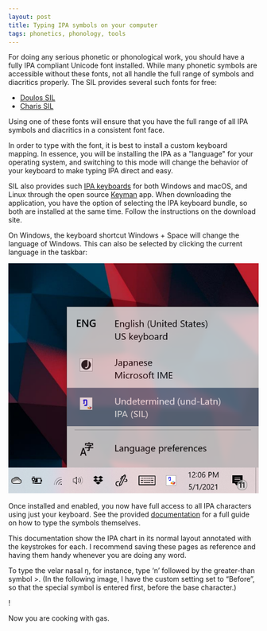 ```yaml
---
layout: post
title: Typing IPA symbols on your computer
tags: phonetics, phonology, tools
---
```


For doing any serious phonetic or phonological work, you should have a fully IPA compliant Unicode font installed. While many phonetic symbols are accessible without these fonts, not all handle the full range of symbols and diacritics properly. The SIL provides several such fonts for free:

- [Doulos SIL](https://software.sil.org/doulos/)
- [Charis SIL](https://software.sil.org/charis/)

Using one of these fonts will ensure that you have the full range of all IPA symbols and diacritics in a consistent font face. 

In order to type with the font, it is best to install a custom keyboard mapping. In essence, you will be installing the IPA as a "language" for your operating system, and switching to this mode will change the behavior of your keyboard to make typing IPA direct and easy. 

SIL also provides such [IPA keyboards](https://scripts.sil.org/cms/scripts/page.php?site_id=nrsi&id=UniIPAKeyboard) for both Windows and macOS, and Linux through the open source [Keyman](https://keyman.com/) app. When downloading the application, you have the option of selecting the IPA keyboard bundle, so both are installed at the same time. Follow the instructions on the download site.

On Windows, the keyboard shortcut Windows + Space will change the language of Windows. This can also be selected by clicking the current language in the taskbar:

![](/assets/ipa-keyman.png)

Once installed and enabled, you now have full access to all IPA characters using just your keyboard. See the provided [documentation](https://help.keyman.com/keyboard/sil_ipa/1.8.4/sil_ipa) for a full guide on how to type the symbols themselves. 

This documentation show the IPA chart in its normal layout annotated with the keystrokes for each. I recommend saving these pages as reference and having them handy whenever you are doing any word. 

To type the velar nasal ŋ, for instance, type ‘n’ followed by the greater-than symbol >. (In the following image, I have the custom setting set to “Before”, so that the special symbol is entered first, before the base character.)

ǃ[](/assets/greatjob.gif)




Now you are cooking with gas. 